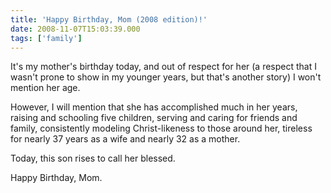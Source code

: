 ```yaml
---
title: 'Happy Birthday, Mom (2008 edition)!'
date: 2008-11-07T15:03:39.000
tags: ['family']
---
```


It's my mother's birthday today, and out of respect for her (a respect that I wasn't prone to show in my younger years, but that's another story) I won't mention her age.

However, I will mention that she has accomplished much in her years, raising and schooling five children, serving and caring for friends and family, consistently modeling Christ-likeness to those around her, tireless for nearly 37 years as a wife and nearly 32 as a mother.

Today, this son rises to call her blessed.

Happy Birthday, Mom.
